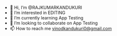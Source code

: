 - 👋 Hi, I’m @RAJKUMARKANDUKURI
- 👀 I’m interested in EDITING
- 🌱 I’m currently learning App Testing
- 💞️ I’m looking to collaborate on App Testing
- 📫 How to reach me vinodkandukuri0@gmail.com

<!---
RAJKUMARKANDUKURI/RAJKUMARKANDUKURI is a ✨ special ✨ repository because its `README.md` (this file) appears on your GitHub profile.
You can click the Preview link to take a look at your changes.
--->
